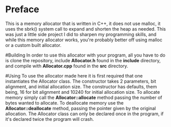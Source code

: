 # Preface
This is a memory allocator that is written in C++, it does not use malloc, it uses the sbrk() system call to expand and shorten the heap as needed. This was just a little side project I did to sharpen my programming skills, and while
this memory allocator works, you're probably better off using malloc or a custom built allocator.

#Building
In order to use this allocator with your program, all you have to do is clone the repository, include __Allocator.h__ found in the __include__ directory, and compile with __Allocator.cpp__ found in the __src__ directory.

#Using
To use the allocator made here it is first required that one instantiates the Allocator class. The constructor takes 2 parameters, bit alignment, and initial allocation size. The constructor has defaults, them being, 16 for bit alignment
and 10240 for initial allocation size. To allocate memory simply call the __Allocator::allocate__ method passing the number of bytes wanted to allocate. To deallocate memory use the __Allocator::deallocate__ method, passing the pointer 
given by the original allocation. The Allocator class can only be declared once in the program, if it's declared twice the program will crash.
